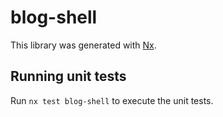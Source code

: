 # blog-shell

This library was generated with [Nx](https://nx.dev).

## Running unit tests

Run `nx test blog-shell` to execute the unit tests.
